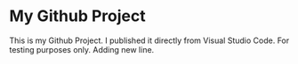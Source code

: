 # My Github Project

This is my Github Project. I published it directly from Visual Studio Code.
For testing purposes only. 
Adding new line.
